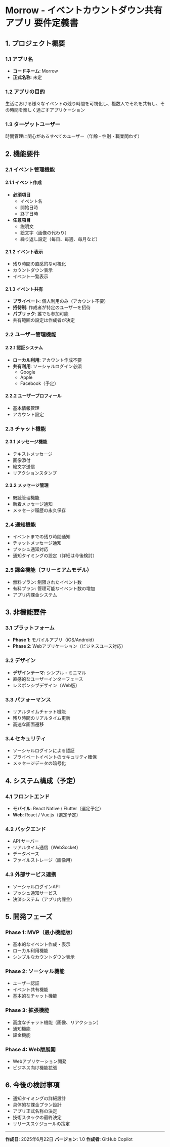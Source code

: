 # Morrow - イベントカウントダウン共有アプリ 要件定義書

## 1. プロジェクト概要

### 1.1 アプリ名
- **コードネーム**: Morrow
- **正式名称**: 未定

### 1.2 アプリの目的
生活における様々なイベントの残り時間を可視化し、複数人でそれを共有し、その時間を楽しく過ごすアプリケーション

### 1.3 ターゲットユーザー
時間管理に関心があるすべてのユーザー（年齢・性別・職業問わず）

## 2. 機能要件

### 2.1 イベント管理機能

#### 2.1.1 イベント作成
- **必須項目**
  - イベント名
  - 開始日時
  - 終了日時
- **任意項目**
  - 説明文
  - 絵文字（画像の代わり）
  - 繰り返し設定（毎日、毎週、毎月など）

#### 2.1.2 イベント表示
- 残り時間の直感的な可視化
- カウントダウン表示
- イベント一覧表示

#### 2.1.3 イベント共有
- **プライベート**: 個人利用のみ（アカウント不要）
- **招待制**: 作成者が特定のユーザーを招待
- **パブリック**: 誰でも参加可能
- 共有範囲の設定は作成者が決定

### 2.2 ユーザー管理機能

#### 2.2.1 認証システム
- **ローカル利用**: アカウント作成不要
- **共有利用**: ソーシャルログイン必須
  - Google
  - Apple
  - Facebook（予定）

#### 2.2.2 ユーザープロフィール
- 基本情報管理
- アカウント設定

### 2.3 チャット機能

#### 2.3.1 メッセージ機能
- テキストメッセージ
- 画像添付
- 絵文字送信
- リアクションスタンプ

#### 2.3.2 メッセージ管理
- 既読管理機能
- 新着メッセージ通知
- メッセージ履歴の永久保存

### 2.4 通知機能
- イベントまでの残り時間通知
- チャットメッセージ通知
- プッシュ通知対応
- 通知タイミングの設定（詳細は今後検討）

### 2.5 課金機能（フリーミアムモデル）
- 無料プラン: 制限されたイベント数
- 有料プラン: 管理可能なイベント数の増加
- アプリ内課金システム

## 3. 非機能要件

### 3.1 プラットフォーム
- **Phase 1**: モバイルアプリ（iOS/Android）
- **Phase 2**: Webアプリケーション（ビジネスユース対応）

### 3.2 デザイン
- **デザインテーマ**: シンプル・ミニマル
- 直感的なユーザーインターフェース
- レスポンシブデザイン（Web版）

### 3.3 パフォーマンス
- リアルタイムチャット機能
- 残り時間のリアルタイム更新
- 高速な画面遷移

### 3.4 セキュリティ
- ソーシャルログインによる認証
- プライベートイベントのセキュリティ確保
- メッセージデータの暗号化

## 4. システム構成（予定）

### 4.1 フロントエンド
- **モバイル**: React Native / Flutter（選定予定）
- **Web**: React / Vue.js（選定予定）

### 4.2 バックエンド
- API サーバー
- リアルタイム通信（WebSocket）
- データベース
- ファイルストレージ（画像用）

### 4.3 外部サービス連携
- ソーシャルログインAPI
- プッシュ通知サービス
- 決済システム（アプリ内課金）

## 5. 開発フェーズ

### Phase 1: MVP（最小機能版）
- 基本的なイベント作成・表示
- ローカル利用機能
- シンプルなカウントダウン表示

### Phase 2: ソーシャル機能
- ユーザー認証
- イベント共有機能
- 基本的なチャット機能

### Phase 3: 拡張機能
- 高度なチャット機能（画像、リアクション）
- 通知機能
- 課金機能

### Phase 4: Web版展開
- Webアプリケーション開発
- ビジネス向け機能拡張

## 6. 今後の検討事項

- 通知タイミングの詳細設計
- 具体的な課金プラン設計
- アプリ正式名称の決定
- 技術スタックの最終決定
- リリーススケジュールの策定

---

**作成日**: 2025年6月22日
**バージョン**: 1.0
**作成者**: GitHub Copilot

